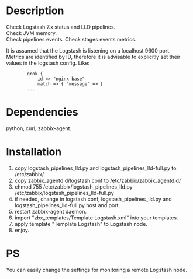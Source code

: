# Description
Check Logstash 7.x status and LLD pipelines.  
Check JVM memory.  
Check pipelines events.
Check stages events metrics. 

It is assumed that the Logstash is listening on a localhost 9600 port.  
Metrics are identified by ID, therefore it is advisable to explicitly set their values in the logstash config.
Like:
```
        grok {
            id => "nginx-base"
            match => { "message" => [
		...
```

# Dependencies
python, curl, zabbix-agent.

Installation
============
1. copy logstash_pipelines_lld.py and logstash_pipelines_lld-full.py to /etc/zabbix/
2. copy zabbix_agentd.d/logstash.conf to /etc/zabbix/zabbix_agentd.d/
3. chmod 755 /etc/zabbix/logstash_pipelines_lld.py /etc/zabbix/logstash_pipelines_lld-full.py
4. if needed, change in logstash.conf, logstash_pipelines_lld.py and logstash_pipelines_lld-full.py host and port.
5. restart zabbix-agent daemon.
6. import "zbx_templates/Template Logstash.xml" into your templates.
7. apply template "Template Logstash" to Logstash node.
9. enjoy.


PS
===========
You can easily change the settings for monitoring a remote Logstash node.

